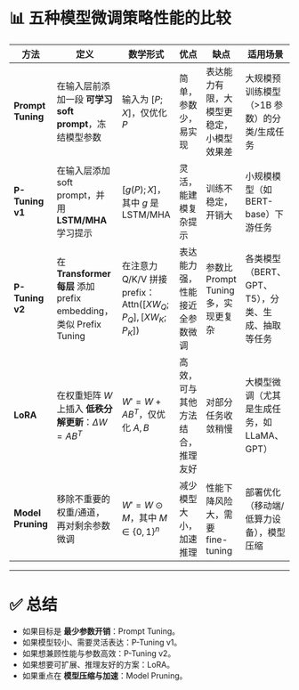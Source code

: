 
# 📊 五种模型微调策略性能的比较

| 方法                | 定义                                                        | 数学形式                                                      | 优点               | 缺点                        | 适用场景                          |
| ----------------- | --------------------------------------------------------- | --------------------------------------------------------- | ---------------- | ------------------------- | ----------------------------- |
| **Prompt Tuning** | 在输入层前添加一段 **可学习 soft prompt**，冻结模型参数                      | 输入为 $[P;X]$，仅优化 $P$                                       | 简单，参数少，易实现       | 表达能力有限，大模型更稳定，小模型效果差      | 大规模预训练模型（>1B 参数）的分类/生成任务      |
| **P-Tuning v1**   | 在输入层添加 soft prompt，并用 **LSTM/MHA** 学习提示                   | $[g(P);X]$，其中 $g$ 是 LSTM/MHA                              | 灵活，能建模复杂提示       | 训练不稳定，开销大                 | 小规模模型（如 BERT-base）下游任务        |
| **P-Tuning v2**   | 在 **Transformer 每层** 添加 prefix embedding，类似 Prefix Tuning | 在注意力 Q/K/V 拼接 prefix： $\text{Attn}([XW_Q;P_Q],[XW_K;P_K])$ | 表达能力强，性能接近全参数微调  | 参数比 Prompt Tuning 多，实现更复杂 | 各类模型（BERT、GPT、T5），分类、生成、抽取等任务 |
| **LoRA**          | 在权重矩阵 $W$ 上插入 **低秩分解更新**：$\Delta W = AB^T$                | $W' = W + AB^T$，仅优化 $A,B$                                 | 高效，可与其他方法结合，推理友好 | 对部分任务收敛稍慢                 | 大模型微调（尤其是生成任务，如 LLaMA、GPT）    |
| **Model Pruning** | 移除不重要的权重/通道，再对剩余参数微调                                      | $W' = W \odot M$，其中 $M \in \{0,1\}^n$                     | 减少模型大小，加速推理      | 性能下降风险大，需要 fine-tuning    | 部署优化（移动端/低算力设备），模型压缩          |

---

# ✅ 总结

* 如果目标是 **最少参数开销**：Prompt Tuning。
* 如果模型较小、需要灵活表达：P-Tuning v1。
* 如果想兼顾性能与参数高效：P-Tuning v2。
* 如果想要可扩展、推理友好的方案：LoRA。
* 如果重点在 **模型压缩与加速**：Model Pruning。

